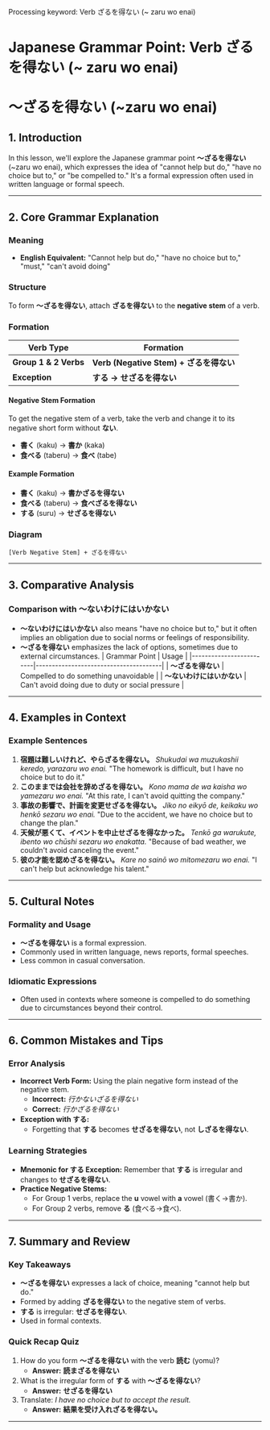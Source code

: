 Processing keyword: Verb ざるを得ない (~ zaru wo enai)
# Japanese Grammar Point: Verb ざるを得ない (~ zaru wo enai)
# ～ざるを得ない (~zaru wo enai)
## 1. Introduction
In this lesson, we'll explore the Japanese grammar point **～ざるを得ない** (~zaru wo enai), which expresses the idea of "cannot help but do," "have no choice but to," or "be compelled to." It's a formal expression often used in written language or formal speech.

---
## 2. Core Grammar Explanation
### Meaning
- **English Equivalent:** "Cannot help but do," "have no choice but to," "must," "can't avoid doing"
### Structure
To form **～ざるを得ない**, attach **ざるを得ない** to the **negative stem** of a verb.
### Formation
| Verb Type     | Formation                          |
|---------------|------------------------------------|
| **Group 1 & 2 Verbs** | **Verb (Negative Stem) + ざるを得ない** |
| **Exception** | **する → せざるを得ない**             |
#### Negative Stem Formation
To get the negative stem of a verb, take the verb and change it to its negative short form without **ない**.
- **書く** (kaku) → **書か** (kaka)
- **食べる** (taberu) → **食べ** (tabe)
#### Example Formation
- **書く** (kaku) → **書かざるを得ない**
- **食べる** (taberu) → **食べざるを得ない**
- **する** (suru) → **せざるを得ない**
### Diagram
```
[Verb Negative Stem] + ざるを得ない
```
---
## 3. Comparative Analysis
### Comparison with ～ないわけにはいかない
- **～ないわけにはいかない** also means "have no choice but to," but it often implies an obligation due to social norms or feelings of responsibility.
- **～ざるを得ない** emphasizes the lack of options, sometimes due to external circumstances.
| Grammar Point           | Usage                                 |
|-------------------------|---------------------------------------|
| **～ざるを得ない**         | Compelled to do something unavoidable |
| **～ないわけにはいかない** | Can't avoid doing due to duty or social pressure |
---
## 4. Examples in Context
### Example Sentences
1. **宿題は難しいけれど、やらざるを得ない。**
   *Shukudai wa muzukashii keredo, yarazaru wo enai.*
   "The homework is difficult, but I have no choice but to do it."
2. **このままでは会社を辞めざるを得ない。**
   *Kono mama de wa kaisha wo yamezaru wo enai.*
   "At this rate, I can't avoid quitting the company."
3. **事故の影響で、計画を変更せざるを得ない。**
   *Jiko no eikyō de, keikaku wo henkō sezaru wo enai.*
   "Due to the accident, we have no choice but to change the plan."
4. **天候が悪くて、イベントを中止せざるを得なかった。**
   *Tenkō ga warukute, ibento wo chūshi sezaru wo enakatta.*
   "Because of bad weather, we couldn't avoid canceling the event."
5. **彼の才能を認めざるを得ない。**
   *Kare no sainō wo mitomezaru wo enai.*
   "I can't help but acknowledge his talent."
---
## 5. Cultural Notes
### Formality and Usage
- **～ざるを得ない** is a formal expression.
- Commonly used in written language, news reports, formal speeches.
- Less common in casual conversation.
### Idiomatic Expressions
- Often used in contexts where someone is compelled to do something due to circumstances beyond their control.
---
## 6. Common Mistakes and Tips
### Error Analysis
- **Incorrect Verb Form:** Using the plain negative form instead of the negative stem.
  - **Incorrect:** *行かないざるを得ない*
  - **Correct:** *行かざるを得ない*
- **Exception with する:**
  - Forgetting that **する** becomes **せざるを得ない**, not **しざるを得ない**.
### Learning Strategies
- **Mnemonic for する Exception:** Remember that **する** is irregular and changes to **せざるを得ない**.
- **Practice Negative Stems:**
  - For Group 1 verbs, replace the **u** vowel with **a** vowel (書く→書か).
  - For Group 2 verbs, remove **る** (食べる→食べ).
---
## 7. Summary and Review
### Key Takeaways
- **～ざるを得ない** expresses a lack of choice, meaning "cannot help but do."
- Formed by adding **ざるを得ない** to the negative stem of verbs.
- **する** is irregular: **せざるを得ない**.
- Used in formal contexts.
### Quick Recap Quiz
1. How do you form **～ざるを得ない** with the verb **読む** (yomu)?
   - **Answer:** **読まざるを得ない**
2. What is the irregular form of **する** with **～ざるを得ない**?
   - **Answer:** **せざるを得ない**
3. Translate: *I have no choice but to accept the result.*
   - **Answer:** **結果を受け入れざるを得ない。**
---
